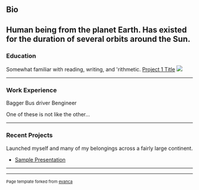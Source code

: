## Bio
Human being from the planet Earth.
Has existed for the duration of several orbits around the Sun.
---
### Education
Somewhat familiar with reading, writing, and 'rithmetic.
[Project 1 Title](/sample_page)
<img src="images/dummy_thumbnail.jpg?raw=true"/>

---
### Work Experience
Bagger
Bus driver
Bengineer

One of these is not like the other...

---
### Recent Projects
Launched myself and many of my belongings across a fairly large continent.

- [Sample Presentation](http://bloose.github.io/pdf/sample_presentation.pdf)

---




---
<p style="font-size:11px">Page template forked from <a href="https://github.com/evanca/quick-portfolio">evanca</a></p>
<!-- Remove above link if you don't want to attibute -->
